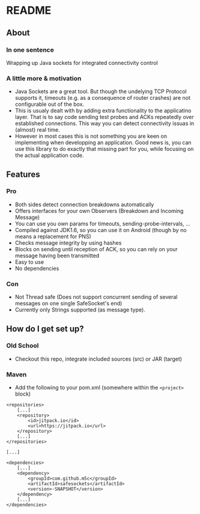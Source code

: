 # README #

## About ##

### In one sentence ###

Wrapping up Java sockets for integrated connectivity control

### A little more & motivation ###

* Java Sockets are a great tool. But though the undelying TCP Protocol supports it, timeouts (e.g. as a consequence of router crashes) are not configurable out of the box. 
* This is usualy dealt with by adding extra functionality to the applicatino layer. That is to say code sending test probes and ACKs repeatedly over established connections. This way you can detect connectivity issuas in (almost) real time.
* However in most cases this is not something you are keen on implementing when developping an application. Good news is, you can use this library to do exactly that missing part for you, while focusing on the actual application code.

## Features ##

### Pro ###

* Both sides detect connection breakdowns automatically
* Offers interfaces for your own Observers (Breakdown and Incoming Message)
* You can use you own params for timeouts, sending-probe-intervals, ...
* Compiled against JDK1.6, so you can use it on Android (though by no means a replacement for PNS)
* Checks message integrity by using hashes
* Blocks on sending until reception of ACK, so you can rely on your message having been transmitted
* Easy to use
* No dependencies

### Con ###

* Not Thread safe (Does not support concurrent sending of several messages on one single SafeSocket's end)
* Currently only Strings supported (as message type).

## How do I get set up? ##

### Old School ###
* Checkout this repo, integrate included sources (src) or JAR (target) 

### Maven ###
* Add the following to your pom.xml (somewhere within the ```<project>``` block)

```
<repositories>
	[...]
	<repository>
		<id>jitpack.io</id>
		<url>https://jitpack.io</url>
	</repository>
	[...]
</repositories>

[...]

<dependencies>
	[...]
	<dependency>
		<groupId>com.github.m5c</groupId>
		<artifactId>safesockets</artifactId>
		<version>-SNAPSHOT</version>
	</dependency>
	[...]
</dependencies>
```
